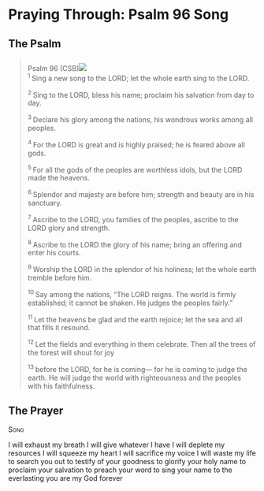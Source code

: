 # Praying Through: Psalm 96 Song

## The Psalm

>Psalm 96 (CSB)<img class="intro-right" style="margin-top:10px" src="/images/art-paris-psalter.jpg">  
><sup> 1  </sup>Sing a new song to the LORD; let the whole earth sing to the LORD. 
>
><sup> 2  </sup>Sing to the LORD, bless his name; proclaim his salvation from day to day. 
>
><sup> 3  </sup>Declare his glory among the nations, his wondrous works among all peoples. 
>
><sup> 4  </sup>For the LORD is great and is highly praised; he is feared above all gods. 
>
><sup> 5  </sup>For all the gods of the peoples are worthless idols, but the LORD made the heavens. 
>
><sup> 6  </sup>Splendor and majesty are before him; strength and beauty are in his sanctuary. 
>
><sup> 7  </sup>Ascribe to the LORD, you families of the peoples, ascribe to the LORD glory and strength. 
>
><sup> 8  </sup>Ascribe to the LORD the glory of his name; bring an offering and enter his courts. 
>
><sup> 9  </sup>Worship the LORD in the splendor of his holiness; let the whole earth tremble before him. 
>
><sup> 10  </sup>Say among the nations, “The LORD reigns. The world is firmly established; it cannot be shaken. He judges the peoples fairly.” 
>
><sup> 11  </sup>Let the heavens be glad and the earth rejoice; let the sea and all that fills it resound. 
>
><sup> 12  </sup>Let the fields and everything in them celebrate. Then all the trees of the forest will shout for joy 
>
><sup> 13  </sup>before the LORD, for he is coming— for he is coming to judge the earth. He will judge the world with righteousness and the peoples with his faithfulness.

## The Prayer

<div style="font-variant: small-caps;">
Song
</div>


I will exhaust my breath
  I will give whatever I have
  I will deplete my resources
  I will squeeze my heart
  I will sacrifice my voice
  I will waste my life
  to search you out
  to testify of your goodness
  to glorify your holy name
  to proclaim your salvation
  to preach your word
  to sing your name
  to the everlasting
  you are my God
  forever
